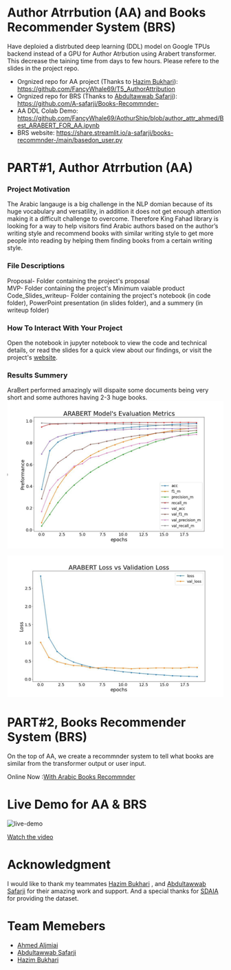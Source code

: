 # Author Atrrbution (AA) and Books Recommender System (BRS)
Have deploied a distrbuted deep learning (DDL) model on Google TPUs backend instead of a GPU for Author Atrbution using Arabert transformer. This decrease the taining time from days to few hours. Please refere to the slides in the project repo.

* Orgnized repo for AA project (Thanks to [Hazim Bukhari](https://github.com/FancyWhale69)): https://github.com/FancyWhale69/T5_AuthorAttribution
* Orgnized repo for BRS (Thanks to [Abdultawwab Safarji](https://github.com/A-safarji)): https://github.com/A-safarji/Books-Recommnder-
* AA DDL Colab Demo: https://github.com/FancyWhale69/AothurShip/blob/author_attr_ahmed/Best_ARABERT_FOR_AA.ipynb
* BRS website: https://share.streamlit.io/a-safarji/books-recommnder-/main/basedon_user.py 


# PART#1, Author Atrrbution (AA)

### Project Motivation  
The Arabic langauge is a big challenge in the NLP domian because of its huge vocabulary and versatility, in addition it does not get enough attention making it a difficult challenge to overcome. Therefore King Fahad library is looking for a way to help visitors find Arabic authors based on the author’s writing style and recommend books with similar writing style to get more people into reading by helping them finding books from a certain writing style.  

### File Descriptions  
Proposal- Folder containing the project's proposal  
MVP- Folder containing the project's Minimum vaiable product  
Code_Slides_writeup- Folder containing the project's notebook (in code folder), PowerPoint presentation (in slides folder), and a summery (in writeup folder)

### How To Interact With Your Project  
Open the notebook in jupyter notebook to view the code and technical details, or read the slides for a quick view about our findings, or visit the project's [website](https://share.streamlit.io/a-safarji/books-recommnder-/main/basedon_user.py).  

### Results Summery  
AraBert performed amazingly will dispaite some documents being very short and some authores having 2-3 huge books.  
![dash](https://github.com/FancyWhale69/T5_AuthorAttribution/raw/main/aa1.PNG)  

![dash2](https://github.com/FancyWhale69/T5_AuthorAttribution/raw/main/aa2.PNG)  

# PART#2, Books Recommender System (BRS)  
On the top of AA, we create a recommnder system to tell what books are similar from the transformer output or user input.


Online Now :[With Arabic Books Recommnder](https://share.streamlit.io/a-safarji/books-recommnder-/main/basedon_user.py)


# Live Demo for AA & BRS
![live-demo](https://user-images.githubusercontent.com/20365333/145676438-d1fd4105-fc14-4f57-9a43-eabf33f69876.gif)





[Watch the video](https://streamable.com/7kjspy)


# Acknowledgment  
I would like to thank my teammates [Hazim Bukhari](https://github.com/FancyWhale69)  , and [Abdultawwab Safarji](https://github.com/A-safarji) for their amazing work and support.
And a special thanks for [SDAIA](https://sourceforge.net/projects/tashkeela/) for providing the dataset.

# Team Memebers
* [Ahmed Aljmiai](https://github.com/AAljmiai)  
* [Abdultawwab Safarji](https://github.com/A-safarji)
* [Hazim Bukhari](https://github.com/FancyWhale69)  
